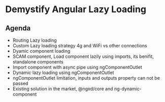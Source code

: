 # Demystify Angular Lazy Loading

## Agenda 

- Routing Lazy loading
- Custom Lazy loading strategy 4g and WiFi vs other connections
- Dyamic component loading
- SCAM component, Load component lazily using imports, its benifit, standalone components
- Import component with async pipe using ngComponentOutlet
- Dynamic lazy loading using ngComponentOutlet
- ngComponentOutlet limitation, inputs and outputs property can not be passed
- Existing solution in the market, @ngxd/core and ng-dynamic-component
